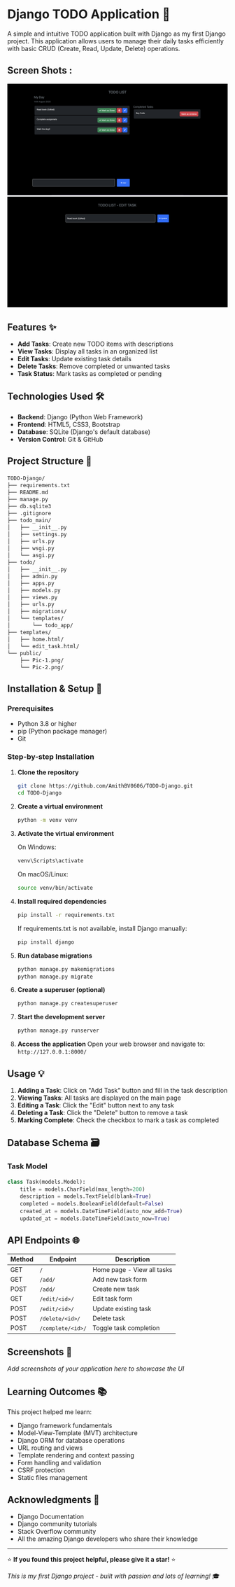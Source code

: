 # Django TODO Application 📝

A simple and intuitive TODO application built with Django as my first Django project. This application allows users to manage their daily tasks efficiently with basic CRUD (Create, Read, Update, Delete) operations.

## Screen Shots :

<img src="./public/Pic-1.png" />
<img src="./public/Pic-2.png" />

## Features ✨

- **Add Tasks**: Create new TODO items with descriptions
- **View Tasks**: Display all tasks in an organized list
- **Edit Tasks**: Update existing task details
- **Delete Tasks**: Remove completed or unwanted tasks
- **Task Status**: Mark tasks as completed or pending


## Technologies Used 🛠️

- **Backend**: Django (Python Web Framework)
- **Frontend**: HTML5, CSS3, Bootstrap
- **Database**: SQLite (Django's default database)
- **Version Control**: Git & GitHub

## Project Structure 📁

```
TODO-Django/
├── requirements.txt
├── README.md
├── manage.py
├── db.sqlite3
├── .gitignore
├── todo_main/
│   ├── __init__.py
│   ├── settings.py
│   ├── urls.py
│   ├── wsgi.py
│   └── asgi.py
├── todo/
│   ├── __init__.py
│   ├── admin.py
│   ├── apps.py
│   ├── models.py
│   ├── views.py
│   ├── urls.py
│   ├── migrations/
│   └── templates/
│       └── todo_app/
├── templates/
│   ├── home.html/
│   └── edit_task.html/
└── public/
    ├── Pic-1.png/
    └── Pic-2.png/
```

## Installation & Setup 🚀

### Prerequisites
- Python 3.8 or higher
- pip (Python package manager)
- Git

### Step-by-step Installation

1. **Clone the repository**
   ```bash
   git clone https://github.com/AmithBV0606/TODO-Django.git
   cd TODO-Django
   ```

2. **Create a virtual environment**
   ```bash
   python -m venv venv
   ```

3. **Activate the virtual environment**
   
   On Windows:
   ```bash
   venv\Scripts\activate
   ```
   
   On macOS/Linux:
   ```bash
   source venv/bin/activate
   ```

4. **Install required dependencies**
   ```bash
   pip install -r requirements.txt
   ```
   
   If requirements.txt is not available, install Django manually:
   ```bash
   pip install django
   ```

5. **Run database migrations**
   ```bash
   python manage.py makemigrations
   python manage.py migrate
   ```

6. **Create a superuser (optional)**
   ```bash
   python manage.py createsuperuser
   ```

7. **Start the development server**
   ```bash
   python manage.py runserver
   ```

8. **Access the application**
   Open your web browser and navigate to: `http://127.0.0.1:8000/`

## Usage 💡

1. **Adding a Task**: Click on "Add Task" button and fill in the task description
2. **Viewing Tasks**: All tasks are displayed on the main page
3. **Editing a Task**: Click the "Edit" button next to any task
4. **Deleting a Task**: Click the "Delete" button to remove a task
5. **Marking Complete**: Check the checkbox to mark a task as completed

## Database Schema 🗃️

### Task Model
```python
class Task(models.Model):
    title = models.CharField(max_length=200)
    description = models.TextField(blank=True)
    completed = models.BooleanField(default=False)
    created_at = models.DateTimeField(auto_now_add=True)
    updated_at = models.DateTimeField(auto_now=True)
```

## API Endpoints 🌐

| Method | Endpoint | Description |
|--------|----------|-------------|
| GET | `/` | Home page - View all tasks |
| GET | `/add/` | Add new task form |
| POST | `/add/` | Create new task |
| GET | `/edit/<id>/` | Edit task form |
| POST | `/edit/<id>/` | Update existing task |
| POST | `/delete/<id>/` | Delete task |
| POST | `/complete/<id>/` | Toggle task completion |

## Screenshots 📸

*Add screenshots of your application here to showcase the UI*

## Learning Outcomes 📚

This project helped me learn:
- Django framework fundamentals
- Model-View-Template (MVT) architecture
- Django ORM for database operations
- URL routing and views
- Template rendering and context passing
- Form handling and validation
- CSRF protection
- Static files management

## Acknowledgments 🙏

- Django Documentation
- Django community tutorials
- Stack Overflow community
- All the amazing Django developers who share their knowledge

---

⭐ **If you found this project helpful, please give it a star!** ⭐

*This is my first Django project - built with passion and lots of learning!* 🎓
